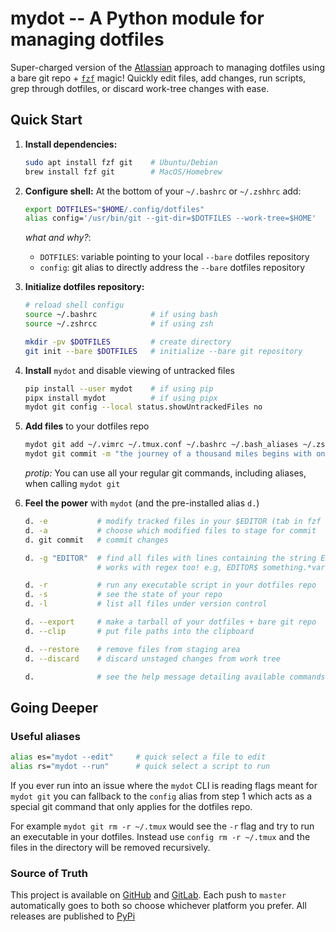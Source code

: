 # mydot -- A Python module for managing dotfiles

Super-charged version of the [Atlassian][atlassian] approach to managing
dotfiles using a bare git repo + [`fzf`][fzf] magic! Quickly edit files, add
changes, run scripts, grep through dotfiles, or discard work-tree changes with
ease.

## Quick Start

1. **Install dependencies:**

    ```bash
    sudo apt install fzf git    # Ubuntu/Debian
    brew install fzf git        # MacOS/Homebrew
    ```
1. **Configure shell:** At the bottom of your `~/.bashrc` or `~/.zshhrc` add:

    ```bash
    export DOTFILES="$HOME/.config/dotfiles"
    alias config='/usr/bin/git --git-dir=$DOTFILES --work-tree=$HOME'
    ```

    _what and why?_:

    - `DOTFILES`: variable pointing to your local `--bare` dotfiles repository
    - `config`: git alias to directly address the `--bare` dotfiles repository

2. **Initialize dotfiles repository:**

    ```bash
    # reload shell configu
    source ~/.bashrc            # if using bash
    source ~/.zshrcc            # if using zsh

    mkdir -pv $DOTFILES         # create directory
    git init --bare $DOTFILES   # initialize --bare git repository
    ```

3. **Install** `mydot` and disable viewing of untracked files

    ```bash
    pip install --user mydot    # if using pip
    pipx install mydot          # if using pipx
    mydot git config --local status.showUntrackedFiles no
    ```

3. **Add files** to your dotfiles repo

    ```bash
    mydot git add ~/.vimrc ~/.tmux.conf ~/.bashrc ~/.bash_aliases ~/.zshrc
    mydot git commit -m "the journey of a thousand miles begins with one step"
    ```

    _protip:_ You can use all your regular git commands, including aliases, when
    calling `mydot git`

4. **Feel the power** with `mydot` (and the pre-installed alias `d.`)

    ```bash
    d. -e           # modify tracked files in your $EDITOR (tab in fzf for multiselect)
    d. -a           # choose which modified files to stage for commit
    d. git commit   # commit changes

    d. -g "EDITOR"  # find all files with lines containing the string EDITOR
                    # works with regex too! e.g, EDITOR$ something.*var ^$

    d. -r           # run any executable script in your dotfiles repo
    d. -s           # see the state of your repo
    d. -l           # list all files under version control

    d. --export     # make a tarball of your dotfiles + bare git repo
    d. --clip       # put file paths into the clipboard

    d. --restore    # remove files from staging area
    d. --discard    # discard unstaged changes from work tree

    d.              # see the help message detailing available commands
    ```

## Going Deeper

### Useful aliases

```bash
alias es="mydot --edit"     # quick select a file to edit
alias rs="mydot --run"      # quick select a script to run
```

If you ever run into an issue where the `mydot` CLI is reading flags meant for 
`mydot git` you can fallback to the `config` alias from step 1 which acts as a 
special git command that only applies for the dotfiles repo.

For example `mydot git rm -r ~/.tmux` would see the `-r` flag and try to run an
executable in your dotfiles. Instead use `config rm -r ~/.tmux` and the files
in the directory will be removed recursively.

### Source of Truth

This project is available on [GitHub][github] and [GitLab][gitlab]. Each push
to `master` automatically goes to both so choose whichever platform you prefer.
All releases are published to [PyPi][pypi]

[github]: <https://github.com/gikeymarcia/mydot>
"Follow and Contribute on GitHub"
[gitlab]: <https://gitlab.com/gikeymarcia/mydot>
"Follow and Contribute on GitLab"
[pypi]: <https://pypi.org/project/mydot/>
"mydot project homepage on PyPi.org"
[atlassian]: <https://www.atlassian.com/git/tutorials/dotfiles>
"The best way to store your dotfiles: A bare Git repository"
[fzf]: <https://github.com/junegunn/fzf>
"A command-line fuzzy finder"
[template]: <https://github.com/gikeymarcia/super-python-project-template>
"Super Python Project Template @ GitHub"
